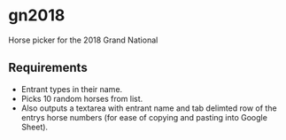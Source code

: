 # gn2018
Horse picker for the 2018 Grand National

## Requirements
* Entrant types in their name.
* Picks 10 random horses from list.
* Also outputs a textarea with entrant name and tab delimted row of the entrys horse numbers (for ease of copying and pasting into Google Sheet).